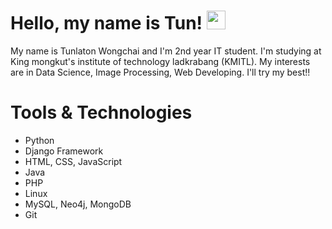 # Hello, my name is Tun! <img src="https://raw.githubusercontent.com/MartinHeinz/MartinHeinz/master/wave.gif" width="30px">

My name is Tunlaton Wongchai and I'm 2nd year IT student. I'm studying at King mongkut's institute of technology ladkrabang (KMITL).
My interests are in Data Science, Image Processing, Web Developing. I'll try my best!!

# Tools & Technologies
<ul>
  <li>Python</li>
  <li>Django Framework</li>
  <li>HTML, CSS, JavaScript</li>
  <li>Java</li>
  <li>PHP</li>
  <li>Linux</li>
  <li>MySQL, Neo4j, MongoDB</li>
  <li>Git</li>
  
</ul>
